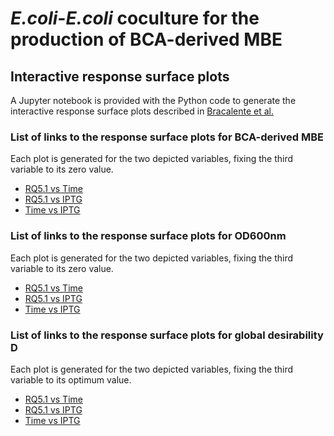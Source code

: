 # _E.coli-E.coli_ coculture for the production of BCA-derived MBE

## Interactive response surface plots
A Jupyter notebook is provided with the Python code to generate the interactive response surface plots described in [Bracalente et al.](https://microbialcellfactories.biomedcentral.com/articles/10.1186/s12934-022-01737-0)

### List of links to the response surface plots for BCA-derived MBE

Each plot is generated for the two depicted variables, fixing the third variable to its zero value.

* [RQ5.1 vs Time](https://ferbracalente.github.io/E.-coli-coculture/MBE_RQ5.1vsTime.html)
* [RQ5.1 vs IPTG](https://ferbracalente.github.io/E.-coli-coculture/MBE_RQ5.1vsIPTG.html)
* [Time vs IPTG](https://ferbracalente.github.io/E.-coli-coculture/MBE_TimevsIPTG.html)

### List of links to the response surface plots for OD600nm

Each plot is generated for the two depicted variables, fixing the third variable to its zero value.

* [RQ5.1 vs Time](https://ferbracalente.github.io/E.-coli-coculture/OD_RQ5.1vsTime.html)
* [RQ5.1 vs IPTG](https://ferbracalente.github.io/E.-coli-coculture/OD_RQ5.1vsIPTG.html)
* [Time vs IPTG](https://ferbracalente.github.io/E.-coli-coculture/OD_TimevsIPTG.html)

### List of links to the response surface plots for global desirability D

Each plot is generated for the two depicted variables, fixing the third variable to its optimum value.

* [RQ5.1 vs Time](https://ferbracalente.github.io/E.-coli-coculture/D_RQ5.1vsTime.html)
* [RQ5.1 vs IPTG](https://ferbracalente.github.io/E.-coli-coculture/D_RQ5.1vsIPTG.html)
* [Time vs IPTG](https://ferbracalente.github.io/E.-coli-coculture/D_TimevsIPTG.html)


